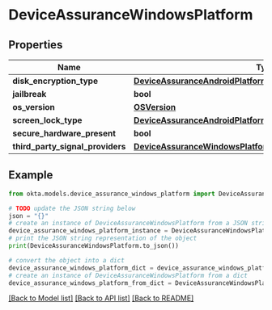 # DeviceAssuranceWindowsPlatform


## Properties

Name | Type | Description | Notes
------------ | ------------- | ------------- | -------------
**disk_encryption_type** | [**DeviceAssuranceAndroidPlatformAllOfDiskEncryptionType**](DeviceAssuranceAndroidPlatformAllOfDiskEncryptionType.md) |  | [optional] 
**jailbreak** | **bool** |  | [optional] 
**os_version** | [**OSVersion**](OSVersion.md) |  | [optional] 
**screen_lock_type** | [**DeviceAssuranceAndroidPlatformAllOfScreenLockType**](DeviceAssuranceAndroidPlatformAllOfScreenLockType.md) |  | [optional] 
**secure_hardware_present** | **bool** |  | [optional] 
**third_party_signal_providers** | [**DeviceAssuranceWindowsPlatformAllOfThirdPartySignalProviders**](DeviceAssuranceWindowsPlatformAllOfThirdPartySignalProviders.md) |  | [optional] 

## Example

```python
from okta.models.device_assurance_windows_platform import DeviceAssuranceWindowsPlatform

# TODO update the JSON string below
json = "{}"
# create an instance of DeviceAssuranceWindowsPlatform from a JSON string
device_assurance_windows_platform_instance = DeviceAssuranceWindowsPlatform.from_json(json)
# print the JSON string representation of the object
print(DeviceAssuranceWindowsPlatform.to_json())

# convert the object into a dict
device_assurance_windows_platform_dict = device_assurance_windows_platform_instance.to_dict()
# create an instance of DeviceAssuranceWindowsPlatform from a dict
device_assurance_windows_platform_from_dict = DeviceAssuranceWindowsPlatform.from_dict(device_assurance_windows_platform_dict)
```
[[Back to Model list]](../README.md#documentation-for-models) [[Back to API list]](../README.md#documentation-for-api-endpoints) [[Back to README]](../README.md)


